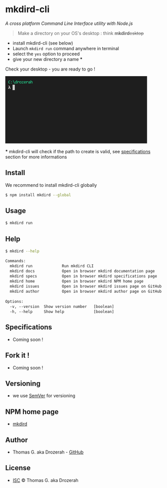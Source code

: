 # mkdird-cli

_A cross platform Command Line Interface utility with Node.js_

> Make a directory on your OS's desktop : think **mkdird**~~esktop~~ 

- install mkdird-cli (see below)
- Launch `mkdird run` command anywhere in terminal
- select the `yes` option to proceed
- give your new directory a name **\***

Check your desktop - you are ready to go !


![mkdird image](https://raw.githubusercontent.com/Drozerah/MyGitHubStorage/master/img/mkdird-cli/mkdird-cli.gif)

**\*** mkdird-cli will check if the path to create is valid, see [specifications](#specifications) section for more informations

## Install

We recommend to install mkdird-cli globally 
````bash
$ npm install mkdird --global
````

## Usage

````bash
$ mkdird run
````
## Help

````bash
$ mkdird --help
````

````
Commands:
  mkdird run             Run mkdird CLI
  mkdird docs            Open in browser mkdird documentation page
  mkdird specs           Open in browser mkdird specifications page
  mkdird home            Open in browser mkdird NPM home page
  mkdird issues          Open in browser mkdird issues page on GitHub
  mkdird author          Open in browser mkdird author page on GitHub

Options:
  -v, --version  Show version number   [boolean]
  -h, --help     Show help             [boolean]

````

## Specifications

- Coming soon !

## Fork it !

- Coming soon !

## Versioning

- we use [SemVer](http://semver.org/) for versioning

## NPM home page

- [mkdird](https://www.npmjs.com/package/mkdird)

## Author

- Thomas G. aka Drozerah - [GitHub](https://github.com/Drozerah)

## License

- [ISC](licence) © Thomas G. aka Drozerah